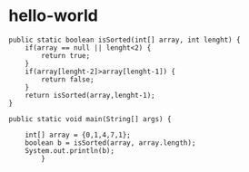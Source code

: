 # hello-world

	
	public static boolean isSorted(int[] array, int lenght) {
		if(array == null || lenght<2) {
			return true;
		}
		if(array[lenght-2]>array[lenght-1]) {
			return false;
		}
		return isSorted(array,lenght-1);
	}

	public static void main(String[] args) {
		
		int[] array = {0,1,4,7,1};
		boolean b = isSorted(array, array.length);
		System.out.println(b);
			}


